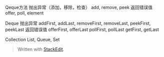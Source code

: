 Qeque方法
抛出异常（添加，移除，检查）
add, remove, peek
返回错误值
offer, poll, element

Deque
抛出异常
addFirst, addLast, 
removeFirst, removeLast, 
peekFirst, peekLast
返回错误值
offerFirst, offerLast
pollFirst, pollLast
getFirst, getLast

Collection
List,          Queue,          Set





> Written with [StackEdit](https://stackedit.io/).
<!--stackedit_data:
eyJoaXN0b3J5IjpbNDkwODMxN119
-->
